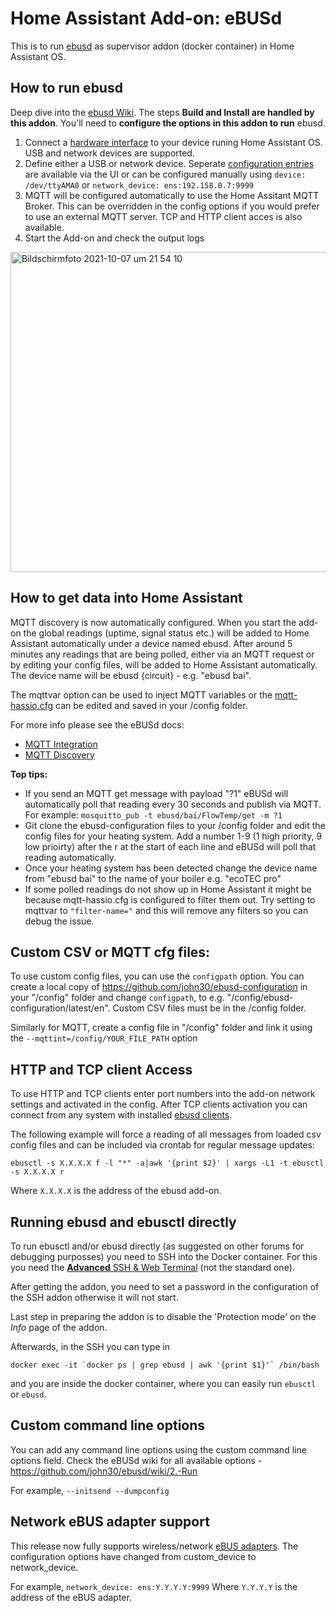 # Home Assistant Add-on: eBUSd

This is to run [ebusd](http://ebusd.eu) as supervisor addon (docker container) in Home Assistant OS.

## How to run ebusd

Deep dive into the [ebusd Wiki](https://github.com/john30/ebusd/wiki).
The steps **Build and Install are handled by this addon**. You'll need to **configure the options in this addon to run** ebusd.

1. Connect a [hardware interface](https://github.com/john30/ebusd/wiki/6.-Hardware) to your device runing Home Assistant OS. USB and network devices are supported.
2. Define either a USB or network device.  Seperate [configuration entries](https://github.com/john30/ebusd/wiki/2.-Run#device-options) are available via the UI or can be configured manually using `device: /dev/ttyAMA0` or `network_device: ens:192.158.0.7:9999`
3. MQTT will be configured automatically to use the Home Assitant MQTT Broker.  This can be overridden in the config options if you would prefer to use an external MQTT server.  TCP and HTTP client acces is also available.
4. Start the Add-on and check the output logs
  <img width="512" alt="Bildschirmfoto 2021-10-07 um 21 54 10" src="https://user-images.githubusercontent.com/1786188/136459050-16ab7c10-0fe0-40ff-b20d-b6eb1730630d.png">


## How to get data into Home Assistant

MQTT discovery is now automatically configured.  When you start the add-on the global readings (uptime, signal status etc.) will be added to Home Assistant automatically under a device named ebusd.  After around 5 minutes any readings that are being polled, either via an MQTT request or by editing your config files, will be added to Home Assistant automatically.  The device name will be ebusd {circuit} - e.g. "ebusd bai".

The mqttvar option can be used to inject MQTT variables or the [mqtt-hassio.cfg](https://github.com/john30/ebusd/blob/master/contrib/etc/ebusd/mqtt-hassio.cfg) can be edited and saved in your /config folder.

For more info please see the eBUSd docs:
 - [MQTT Integration](https://github.com/john30/ebusd/wiki/MQTT-integration)
 - [MQTT Discovery](https://github.com/john30/ebusd/discussions/518)

**Top tips:** 

- If you send an MQTT get message with payload "?1" eBUSd will automatically poll that reading every 30 seconds and publish via MQTT. For example: `mosquitto_pub -t ebusd/bai/FlowTemp/get -m ?1`
- Git clone the ebusd-configuration files to your /config folder and edit the config files for your heating system.  Add a number 1-9 (1 high priority, 9 low prioirty) after the r at the start of each line and eBUSd will poll that reading automatically.
- Once your heating system has been detected change the device name from "ebusd bai" to the name of your boiler e.g. "ecoTEC pro"
- If some polled readings do not show up in Home Assistant it might be because mqtt-hassio.cfg is configured to filter them out.  Try setting to mqttvar to `"filter-name="` and this will remove any filters so you can debug the issue.

## Custom CSV or MQTT cfg files:

To use custom config files, you can use the `configpath` option. You can create a local copy of https://github.com/john30/ebusd-configuration in your "/config" folder and change `configpath`, to e.g. "/config/ebusd-configuration/latest/en". Custom CSV files must be in the /config folder.

Similarly for MQTT, create a config file in "/config" folder and link it using the `--mqttint=/config/YOUR_FILE_PATH` option

## HTTP and TCP client Access

To use HTTP and TCP clients enter port numbers into the add-on network settings and activated in the config.
After TCP clients activation you can connect from any system with installed [ebusd clients](https://github.com/john30/ebusd/wiki/3.-Clients-and-commands).

The following example will force a reading of all messages from loaded csv config files and can be included via crontab for regular message updates:

`ebusctl -s X.X.X.X f -l "*" -a|awk '{print $2}' | xargs -L1 -t ebusctl -s X.X.X.X r`

Where `X.X.X.X` is the address of the ebusd add-on.

## Running ebusd and ebusctl directly

To run ebusctl and/or ebusd directly (as suggested on other forums for debugging purposses) you need to SSH into the Docker container. For this you need the [**Advanced** SSH & Web Terminal](https://github.com/hassio-addons/addon-ssh) (not the standard one). 

After getting the addon, you need to set a password in the configuration of the SSH addon otherwise it will not start.

Last step in preparing the addon is to disable the 'Protection mode' on the *Info* page of the addon.

Afterwards, in the SSH you can type in

```docker exec -it `docker ps | grep ebusd | awk '{print $1}'` /bin/bash```

and you are inside the docker container, where you can easily run `ebusctl` or `ebusd`.

## Custom command line options

You can add any command line options using the custom command line options field.  Check the eBUSd wiki for all available options - https://github.com/john30/ebusd/wiki/2.-Run

For example, `--initsend --dumpconfig`

## Network eBUS adapter support

This release now fully supports wireless/network [eBUS adapters](https://adapter.ebusd.eu/index.en.html). The configuration options have changed from custom_device to network_device.

For example, `network_device: ens:Y.Y.Y.Y:9999`
Where `Y.Y.Y.Y` is the address of the eBUS adapter.

